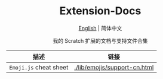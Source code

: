 <div align="center">

<h1>Extension-Docs</h1>

[English](./README.md) | 简体中文

我的 Scratch 扩展的文档与支持文件合集

|描述|链接|
|:-:|:-:|
|`Emoji.js` cheat sheet|[./lib/emojis/support-cn.html](./lib/emojis/support-cn.html)|

</div>